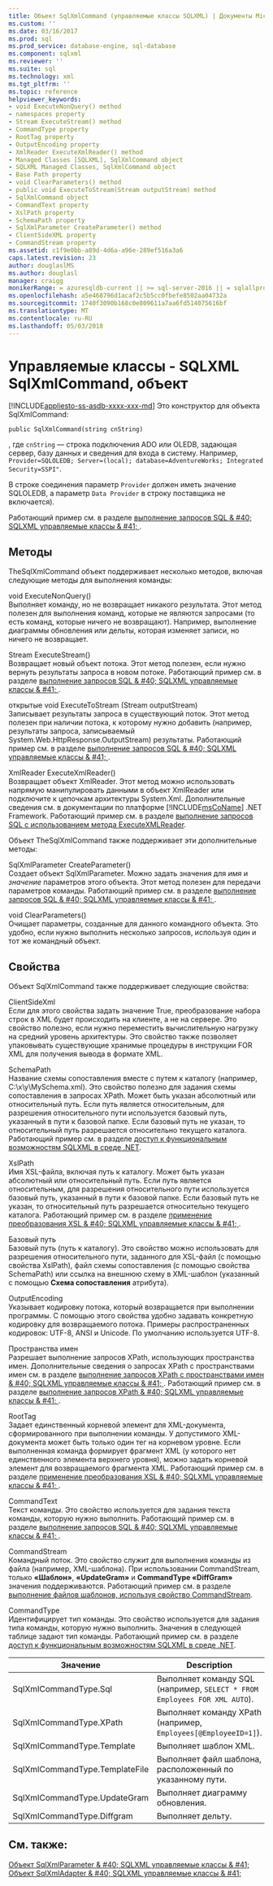 ```yaml
---
title: Объект SqlXmlCommand (управляемые классы SQLXML) | Документы Microsoft
ms.custom: ''
ms.date: 03/16/2017
ms.prod: sql
ms.prod_service: database-engine, sql-database
ms.component: sqlxml
ms.reviewer: ''
ms.suite: sql
ms.technology: xml
ms.tgt_pltfrm: ''
ms.topic: reference
helpviewer_keywords:
- void ExecuteNonQuery() method
- namespaces property
- Stream ExecuteStream() method
- CommandType property
- RootTag property
- OutputEncoding property
- XmlReader ExecuteXmlReader() method
- Managed Classes [SQLXML], SqlXmlCommand object
- SQLXML Managed Classes, SqlXmlCommand object
- Base Path property
- void ClearParameters() method
- public void ExecuteToStream(Stream outputStream) method
- SqlXmlCommand object
- CommandText property
- XslPath property
- SchemaPath property
- SqlXmlParameter CreateParameter() method
- ClientSideXML property
- CommandStream property
ms.assetid: c1f9e0bb-a89d-4d6a-a96e-289ef516a3a6
caps.latest.revision: 23
author: douglaslMS
ms.author: douglasl
manager: craigg
monikerRange: = azuresqldb-current || >= sql-server-2016 || = sqlallproducts-allversions
ms.openlocfilehash: a5e468796d1acaf2c5b5cc0fbefe8502aa04732a
ms.sourcegitcommit: 1740f3090b168c0e809611a7aa6fd514075616bf
ms.translationtype: MT
ms.contentlocale: ru-RU
ms.lasthandoff: 05/03/2018
---
```

# <a name="sqlxml-managed-classes---sqlxmlcommand-object"></a>Управляемые классы - SQLXML SqlXmlCommand, объект
[!INCLUDE[appliesto-ss-asdb-xxxx-xxx-md](../../../includes/appliesto-ss-asdb-xxxx-xxx-md.md)]
  Это конструктор для объекта SqlXmlCommand:  
  
```  
public SqlXmlCommand(string cnString)  
```  
  
 , где `cnString` — строка подключения ADO или OLEDB, задающая сервер, базу данных и сведения для входа в систему. Например, `Provider=SQLOLEDB; Server=(local); database=AdventureWorks; Integrated Security=SSPI"`.  
  
 В строке соединения параметр `Provider` должен иметь значение SQLOLEDB, а параметр `Data Provider` в строку поставщика не включается).  
  
 Работающий пример см. в разделе [выполнение запросов SQL & #40; SQLXML управляемые классы & #41; ](../../../relational-databases/sqlxml-annotated-xsd-schemas-xpath-queries/net-framework-classes/executing-sql-queries-sqlxml-managed-classes.md).  
  
## <a name="methods"></a>Методы  
 TheSqlXmlCommand объект поддерживает несколько методов, включая следующие методы для выполнения команды:  
  
 void ExecuteNonQuery()  
 Выполняет команду, но не возвращает никакого результата. Этот метод полезен для выполнения команд, которые не являются запросами (то есть команд, которые ничего не возвращают). Например, выполнение диаграммы обновления или дельты, которая изменяет записи, но ничего не возвращает.  
  
 Stream ExecuteStream()  
 Возвращает новый объект потока. Этот метод полезен, если нужно вернуть результаты запроса в новом потоке. Работающий пример см. в разделе [выполнение запросов SQL & #40; SQLXML управляемые классы & #41; ](../../../relational-databases/sqlxml-annotated-xsd-schemas-xpath-queries/net-framework-classes/executing-sql-queries-sqlxml-managed-classes.md).  
  
 открытые void ExecuteToStream (Stream outputStream)  
 Записывает результаты запроса в существующий поток. Этот метод полезен при наличии потока, к которому нужно добавить (например, результаты запроса, записываемый System.Web.HttpResponse.OutputStream) результаты. Работающий пример см. в разделе [выполнение запросов SQL & #40; SQLXML управляемые классы & #41; ](../../../relational-databases/sqlxml-annotated-xsd-schemas-xpath-queries/net-framework-classes/executing-sql-queries-sqlxml-managed-classes.md).  
  
 XmlReader ExecuteXmlReader()  
 Возвращает объект XmlReader. Этот метод можно использовать напрямую манипулировать данными в объект XmlReader или подключите к цепочкам архитектуры System.Xml. Дополнительные сведения см. в документации по платформе [!INCLUDE[msCoName](../../../includes/msconame-md.md)] .NET Framework. Работающий пример см. в разделе [выполнение запросов SQL с использованием метода ExecuteXMLReader](../../../relational-databases/sqlxml-annotated-xsd-schemas-xpath-queries/net-framework-classes/executing-sql-queries-by-using-the-executexmlreader-method.md).  
  
 Объект TheSqlXmlCommand также поддерживает эти дополнительные методы:  
  
 SqlXmlParameter CreateParameter()  
 Создает объект SqlXmlParameter. Можно задать значения для *имя* и *значение* параметров этого объекта. Этот метод полезен для передачи параметров команды. Работающий пример см. в разделе [выполнение запросов SQL & #40; SQLXML управляемые классы & #41; ](../../../relational-databases/sqlxml-annotated-xsd-schemas-xpath-queries/net-framework-classes/executing-sql-queries-sqlxml-managed-classes.md).  
  
 void ClearParameters()  
 Очищает параметры, созданные для данного командного объекта. Это удобно, если нужно выполнить несколько запросов, используя один и тот же командный объект.  
  
## <a name="properties"></a>Свойства  
 Объект SqlXmlCommand также поддерживает следующие свойства:  
  
 ClientSideXml  
 Если для этого свойства задать значение True, преобразование набора строк в XML будет происходить на клиенте, а не на сервере. Это свойство полезно, если нужно переместить вычислительную нагрузку на средний уровень архитектуры. Это свойство также позволяет упаковывать существующие хранимые процедуры в инструкции FOR XML для получения вывода в формате XML.  
  
 SchemaPath  
 Название схемы сопоставления вместе с путем к каталогу (например, C:\x\y\MySchema.xml). Это свойство полезно для задания схемы сопоставления в запросах XPath. Может быть указан абсолютный или относительный путь. Если путь является относительным, для разрешения относительного пути используется базовый путь, указанный в пути к базовой папке. Если базовый путь не указан, то относительный путь разрешается относительно текущего каталога. Работающий пример см. в разделе [доступ к функциональным возможностям SQLXML в среде .NET](../../../relational-databases/sqlxml-annotated-xsd-schemas-xpath-queries/net-framework-classes/accessing-sqlxml-functionality-in-the-net-environment.md).  
  
 XslPath  
 Имя XSL-файла, включая путь к каталогу. Может быть указан абсолютный или относительный путь. Если путь является относительным, для разрешения относительного пути используется базовый путь, указанный в пути к базовой папке. Если базовый путь не указан, то относительный путь разрешается относительно текущего каталога. Работающий пример см. в разделе [применение преобразования XSL & #40; SQLXML управляемые классы & #41; ](../../../relational-databases/sqlxml-annotated-xsd-schemas-xpath-queries/net-framework-classes/applying-an-xsl-transformation-sqlxml-managed-classes.md).  
  
 Базовый путь  
 Базовый путь (путь к каталогу). Это свойство можно использовать для разрешения относительного пути, заданного для XSL-файл (с помощью свойства XslPath), файл схемы сопоставления (с помощью свойства SchemaPath) или ссылка на внешнюю схему в XML-шаблон (указанный с помощью  **Схема сопоставления** атрибута).  
  
 OutputEncoding  
 Указывает кодировку потока, который возвращается при выполнении программы. С помощью этого свойства удобно задавать конкретную кодировку для возвращаемого потока. Примеры распространенных кодировок: UTF-8, ANSI и Unicode. По умолчанию используется UTF-8.  
  
 Пространства имен  
 Разрешает выполнение запросов XPath, использующих пространства имен. Дополнительные сведения о запросах XPath с пространствами имен см. в разделе [выполнение запросов XPath с пространствами имен & #40; SQLXML управляемые классы & #41; ](../../../relational-databases/sqlxml-annotated-xsd-schemas-xpath-queries/net-framework-classes/executing-xpath-queries-with-namespaces-sqlxml-managed-classes.md). Работающий пример см. в разделе [выполнение запросов XPath & #40; SQLXML управляемые классы & #41; ](../../../relational-databases/sqlxml-annotated-xsd-schemas-xpath-queries/net-framework-classes/executing-xpath-queries-sqlxml-managed-classes.md).  
  
 RootTag  
 Задает единственный корневой элемент для XML-документа, сформированного при выполнении команды. У допустимого XML-документа может быть только один тег на корневом уровне. Если выполненная команда формирует фрагмент XML (у которого нет единственного элемента верхнего уровня), можно задать корневой элемент для возвращаемого фрагмента XML. Работающий пример см. в разделе [применение преобразования XSL & #40; SQLXML управляемые классы & #41; ](../../../relational-databases/sqlxml-annotated-xsd-schemas-xpath-queries/net-framework-classes/applying-an-xsl-transformation-sqlxml-managed-classes.md).  
  
 CommandText  
 Текст команды. Это свойство используется для задания текста команды, которую нужно выполнить. Работающий пример см. в разделе [выполнение запросов SQL & #40; SQLXML управляемые классы & #41; ](../../../relational-databases/sqlxml-annotated-xsd-schemas-xpath-queries/net-framework-classes/executing-sql-queries-sqlxml-managed-classes.md).  
  
 CommandStream  
 Командный поток. Это свойство служит для выполнения команды из файла (например, XML-шаблона). При использовании CommandStream, только **«Шаблон»**, **«UpdateGram»** и **CommandType «DiffGram»** значения поддерживаются. Работающий пример см. в разделе [выполнение файлов шаблонов, используя свойство CommandStream](../../../relational-databases/sqlxml-annotated-xsd-schemas-xpath-queries/net-framework-classes/executing-template-files-by-using-the-commandstream-property.md).  
  
 CommandType  
 Идентифицирует тип команды. Это свойство используется для задания типа команды, которую нужно выполнить. Значения в следующей таблице задают тип команды. Работающий пример см. в разделе [доступ к функциональным возможностям SQLXML в среде .NET](../../../relational-databases/sqlxml-annotated-xsd-schemas-xpath-queries/net-framework-classes/accessing-sqlxml-functionality-in-the-net-environment.md).  
  
|Значение|Description|  
|-----------|-----------------|  
|SqlXmlCommandType.Sql|Выполняет команду SQL (например, `SELECT * FROM Employees FOR XML AUTO`).|  
|SqlXmlCommandType.XPath|Выполняет команду XPath (например, `Employees[@EmployeeID=1]`).|  
|SqlXmlCommandType.Template|Выполняет шаблон XML.|  
|SqlXmlCommandType.TemplateFile|Выполняет файл шаблона, расположенный по указанному пути.|  
|SqlXmlCommandType.UpdateGram|Выполняет диаграмму обновления.|  
|SqlXmlCommandType.Diffgram|Выполняет дельту.|  
  
## <a name="see-also"></a>См. также:  
 [Объект SqlXmlParameter & #40; SQLXML управляемые классы & #41;](../../../relational-databases/sqlxml-annotated-xsd-schemas-xpath-queries/net-framework-classes/sqlxml-managed-classes-sqlxmlparameter-object.md)   
 [Объект SqlXmlAdapter & #40; SQLXML управляемые классы & #41;](../../../relational-databases/sqlxml-annotated-xsd-schemas-xpath-queries/net-framework-classes/sqlxml-managed-classes-sqlxmladapter-object.md)  
  
  
